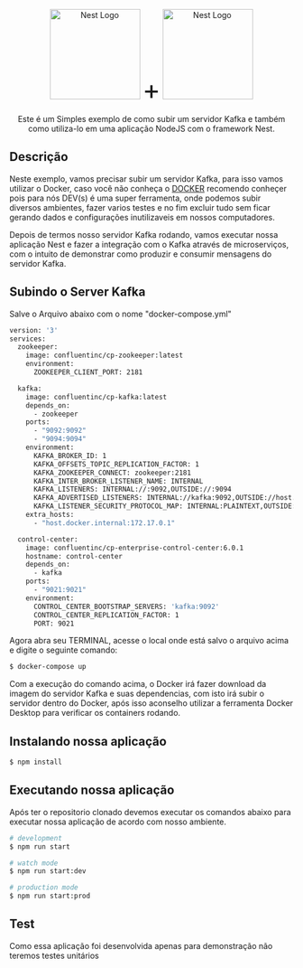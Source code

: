 <p align="center">
  <a href="http://nestjs.com/" target="blank"><img src="https://nestjs.com/img/logo_text.svg" width="160" alt="Nest Logo" /></a> 
  <font size="56">+</font> 
  <img src="https://www.indellient.com/wp-content/uploads/2020/10/20201021_Introduction-to-Apache-Kafka_BLOG-FEATURED-IMAGE.jpg" width="160" alt="Nest Logo" />
</p>

[circleci-image]: https://img.shields.io/circleci/build/github/nestjs/nest/master?token=abc123def456
[circleci-url]: https://circleci.com/gh/nestjs/nest

  <p align="center">Este é um Simples exemplo de como subir um servidor Kafka e também como utiliza-lo em uma aplicação NodeJS com o framework Nest.</p>
    
  <!--[![Backers on Open Collective](https://opencollective.com/nest/backers/badge.svg)](https://opencollective.com/nest#backer)
  [![Sponsors on Open Collective](https://opencollective.com/nest/sponsors/badge.svg)](https://opencollective.com/nest#sponsor)-->

## Descrição

Neste exemplo, vamos precisar subir um servidor Kafka, para isso vamos utilizar o Docker, caso você não conheça o [DOCKER](https://www.docker.com/) recomendo conheçer pois para nós DEV(s) é uma super ferramenta, onde podemos subir diversos ambientes, fazer varios testes e no fim excluir tudo sem ficar gerando dados e configurações inutilizaveis em nossos computadores.

Depois de termos nosso servidor Kafka rodando, vamos executar nossa aplicação Nest e fazer a integração com o Kafka através de microserviços, com o intuito de demonstrar como produzir e consumir mensagens do servidor Kafka.

## Subindo o Server Kafka


Salve o Arquivo abaixo com o nome "docker-compose.yml"

```bash
version: '3'
services:
  zookeeper:
    image: confluentinc/cp-zookeeper:latest
    environment:
      ZOOKEEPER_CLIENT_PORT: 2181

  kafka:
    image: confluentinc/cp-kafka:latest
    depends_on:
      - zookeeper
    ports:
      - "9092:9092"
      - "9094:9094"
    environment:
      KAFKA_BROKER_ID: 1
      KAFKA_OFFSETS_TOPIC_REPLICATION_FACTOR: 1
      KAFKA_ZOOKEEPER_CONNECT: zookeeper:2181
      KAFKA_INTER_BROKER_LISTENER_NAME: INTERNAL
      KAFKA_LISTENERS: INTERNAL://:9092,OUTSIDE://:9094
      KAFKA_ADVERTISED_LISTENERS: INTERNAL://kafka:9092,OUTSIDE://host.docker.internal:9094
      KAFKA_LISTENER_SECURITY_PROTOCOL_MAP: INTERNAL:PLAINTEXT,OUTSIDE:PLAINTEXT
    extra_hosts:
      - "host.docker.internal:172.17.0.1"

  control-center:
    image: confluentinc/cp-enterprise-control-center:6.0.1
    hostname: control-center
    depends_on:
      - kafka
    ports:
      - "9021:9021"
    environment:
      CONTROL_CENTER_BOOTSTRAP_SERVERS: 'kafka:9092'
      CONTROL_CENTER_REPLICATION_FACTOR: 1
      PORT: 9021
```

Agora abra seu TERMINAL, acesse o local onde está salvo o arquivo acima e digite o seguinte comando:

```bash
$ docker-compose up
```

Com a execução do comando acima, o Docker irá fazer download da imagem do servidor Kafka e suas dependencias, com isto irá subir o servidor dentro do Docker, após isso aconselho utilizar a ferramenta Docker Desktop para verificar os containers rodando.



## Instalando nossa aplicação

```bash
$ npm install
```

## Executando nossa aplicação

Após ter o repositorio clonado devemos executar os comandos abaixo para executar nossa aplicação de acordo com nosso ambiente.

```bash
# development
$ npm run start

# watch mode
$ npm run start:dev

# production mode
$ npm run start:prod
```

## Test

Como essa aplicação foi desenvolvida apenas para demonstração não teremos testes unitários

